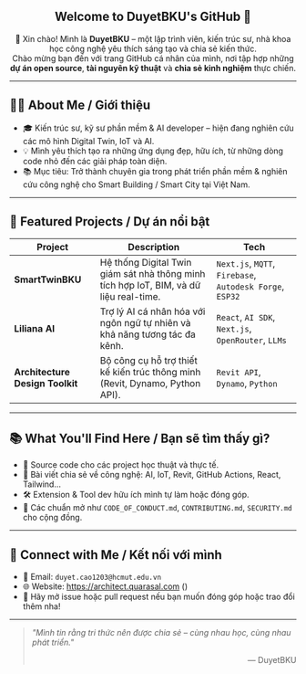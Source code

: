 <h2 align="center">Welcome to DuyetBKU's GitHub 🌟</h2>

<p align="center">
  👋 Xin chào! Mình là <strong>DuyetBKU</strong> – một lập trình viên, kiến trúc sư, nhà khoa học công nghệ yêu thích sáng tạo và chia sẻ kiến thức.  
  <br/>
  Chào mừng bạn đến với trang GitHub cá nhân của mình, nơi tập hợp những <strong>dự án open source</strong>, <strong>tài nguyên kỹ thuật</strong> và <strong>chia sẻ kinh nghiệm</strong> thực chiến.
</p>

---

## 👨‍💻 About Me / Giới thiệu

- 🎓 Kiến trúc sư, kỹ sư phần mềm & AI developer – hiện đang nghiên cứu các mô hình Digital Twin, IoT và AI.
- 💡 Mình yêu thích tạo ra những ứng dụng đẹp, hữu ích, từ những dòng code nhỏ đến các giải pháp toàn diện.
- 📚 Mục tiêu: Trở thành chuyên gia trong phát triển phần mềm & nghiên cứu công nghệ cho Smart Building / Smart City tại Việt Nam.

---

## 📂 Featured Projects / Dự án nổi bật

| Project | Description | Tech |
|--------|-------------|------|
| **SmartTwinBKU** | Hệ thống Digital Twin giám sát nhà thông minh tích hợp IoT, BIM, và dữ liệu real-time. | `Next.js`, `MQTT`, `Firebase`, `Autodesk Forge`, `ESP32` |
| **Liliana AI** | Trợ lý AI cá nhân hóa với ngôn ngữ tự nhiên và khả năng tương tác đa kênh. | `React`, `AI SDK`, `Next.js`, `OpenRouter`, `LLMs` |
| **Architecture Design Toolkit** | Bộ công cụ hỗ trợ thiết kế kiến trúc thông minh (Revit, Dynamo, Python API). | `Revit API`, `Dynamo`, `Python` |

---

## 📚 What You'll Find Here / Bạn sẽ tìm thấy gì?

- 💾 Source code cho các project học thuật và thực tế.
- 🧠 Bài viết chia sẻ về công nghệ: AI, IoT, Revit, GitHub Actions, React, Tailwind...
- 🛠️ Extension & Tool dev hữu ích mình tự làm hoặc đóng góp.
- 🤝 Các chuẩn mở như `CODE_OF_CONDUCT.md`, `CONTRIBUTING.md`, `SECURITY.md` cho cộng đồng.

---

## 💌 Connect with Me / Kết nối với mình

- 📧 Email: `duyet.cao1203@hcmut.edu.vn`
- 🌐 Website: https://architect.quarasal.com ()
- 💬 Hãy mở issue hoặc pull request nếu bạn muốn đóng góp hoặc trao đổi thêm nha!

---

> _"Mình tin rằng tri thức nên được chia sẻ – cùng nhau học, cùng nhau phát triển."_  
> <p align="right">— DuyetBKU</p>
